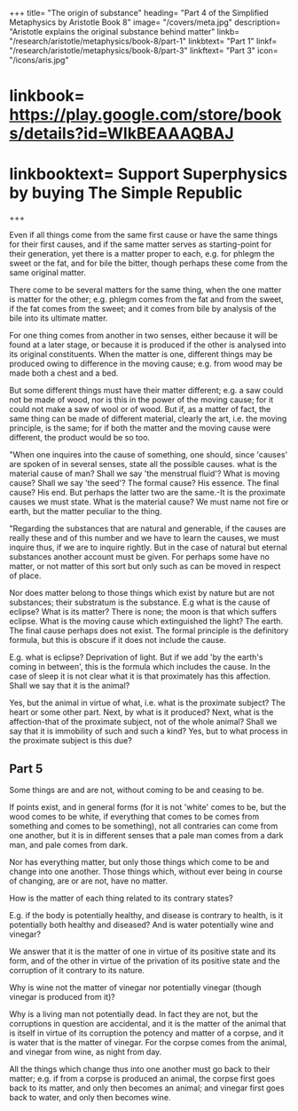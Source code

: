 +++
title= "The origin of substance"
heading= "Part 4 of the Simplified Metaphysics by Aristotle Book 8"
image= "/covers/meta.jpg"
description= "Aristotle explains the original substance behind matter"
linkb= "/research/aristotle/metaphysics/book-8/part-1"
linkbtext= "Part 1"
linkf= "/research/aristotle/metaphysics/book-8/part-3"
linkftext= "Part 3"
icon= "/icons/aris.jpg"
# linkbook= https://play.google.com/store/books/details?id=WlkBEAAAQBAJ
# linkbooktext= Support Superphysics by buying The Simple Republic
+++

<!-- "Regarding material substance we must not forget that  -->

Even if all things come from the same first cause or have the same things for their first causes, and if the same matter serves as starting-point for their generation, yet there is a matter proper to each, e.g. for phlegm the sweet or the fat, and for bile the bitter, though perhaps these come from the same original matter. 

There come to be several matters for the same thing, when the one matter is matter for the other; e.g. phlegm comes from the fat and from the sweet, if the fat comes from the sweet; and it comes from bile by analysis of the bile into its ultimate matter. 

For one thing comes from another in two senses, either because it will be found at a later stage, or because it is produced if the other is analysed into its original constituents. When the matter is one, different things may be produced owing to difference in the moving cause; e.g. from wood may be made both a chest and a bed. 

But some different things must have their matter different; e.g. a saw could not be made of wood, nor is this in the power of the moving cause; for it could not make a saw of wool or of wood. But if, as a matter of fact, the same thing can be made of different material, clearly the art, i.e. the moving principle, is the same; for if both the matter and the moving cause were different, the product would be so too.

"When one inquires into the cause of something, one should, since 'causes' are spoken of in several senses, state all the possible causes. what is the material cause of man? Shall we say 'the menstrual fluid'? What is moving cause? Shall we say 'the seed'? The formal cause? His essence. The final cause? His end. But perhaps the latter two are the same.-It is the proximate causes we must state. What is the material cause? We must name not fire or earth, but the matter peculiar to the thing.

"Regarding the substances that are natural and generable, if the causes are really these and of this number and we have to learn the causes, we must inquire thus, if we are to inquire rightly. But in the case of natural but eternal substances another account must be given. For perhaps some have no matter, or not matter of this sort but only such as can be moved in respect of place. 

Nor does matter belong to those things which exist by nature but are not substances; their substratum is the substance. E.g what is the cause of eclipse? What is its matter? There is none; the moon is that which suffers eclipse. What is the moving cause which extinguished the light? The earth. The final cause perhaps does not exist. The formal principle is the definitory formula, but this is obscure if it does not include the cause. 

E.g. what is eclipse? Deprivation of light. But if we add 'by the earth's coming in between', this is the formula which includes the cause. In the case of sleep it is not clear what it is that proximately has this affection. Shall we say that it is the animal? 

Yes, but the animal in virtue of what, i.e. what is the proximate subject? The heart or some other part. Next, by what is it produced? Next, what is the affection-that of the proximate subject, not of the whole animal? Shall we say that it is immobility of such and such a kind? Yes, but to what process in the proximate subject is this due?


## Part 5

Some things are and are not, without coming to be and ceasing to be. 

If points exist, and in general forms (for it is not 'white' comes to be, but the wood comes to be white, if everything that comes to be comes from something and comes to be something), not all contraries can come from one another, but it is in different senses that a pale man comes from a dark man, and pale comes from dark. 

Nor has everything matter, but only those things which come to be and change into one another. Those things which, without ever being in course of changing, are or are not, have no matter.

How is the matter of each thing related to its contrary states?

E.g. if the body is potentially healthy, and disease is contrary to health, is it potentially both healthy and diseased? And is water potentially wine and vinegar? 

We answer that it is the matter of one in virtue of its positive state and its form, and of the other in virtue of the privation of its positive state and the corruption of it contrary to its nature. 

Why is wine not the matter of vinegar nor potentially vinegar (though vinegar is produced from it)? 

Why is a living man not potentially dead. In fact they are not, but the corruptions in question are accidental, and it is the matter of the animal that is itself in virtue of its corruption the potency and matter of a corpse, and it is water that is the matter of vinegar. For the corpse comes from the animal, and vinegar from wine, as night from day. 

All the things which change thus into one another must go back to their matter; e.g. if from a corpse is produced an animal, the corpse first goes back to its matter, and only then becomes an animal; and vinegar first goes back to water, and only then becomes wine.
